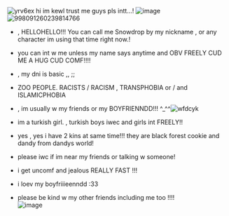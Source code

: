 ![yrv6ex](https://github.com/user-attachments/assets/e7b34a80-2189-4974-81a7-a65f1b047659)
hi im kewl trust me guys pls  intt...!
![image](https://github.com/user-attachments/assets/cc9b954a-eb8d-4ae3-9264-1071ba554305)
![998091260239814766](https://github.com/user-attachments/assets/77740ffc-feea-4b78-b87d-26b712e50689)

- , HELLOHELLO!!! You can call me Snowdrop by my nickname , or any character im using that time right now.!
- you can int w me unless my name says anytime and OBV FREELY CUD ME A HUG CUD COMF!!!!
- , my dni is basic ,, ;;
                                                                                                       
- ZOO PEOPLE. RACISTS / RACISM , TRANSPHOBIA or / and ISLAMICPHOBIA


- , im usually w my friends or my BOYFRIENNDD!!! ^_^^![wfdcyk](https://github.com/user-attachments/assets/dcde410f-115a-4828-9ac9-e9de9dcb03f9)
- im a turkish girl. , turkish boys iwec and girls int FREELY!!
- yes , yes i have 2 kins at same time!!! they are black forest cookie and dandy from dandys world!
- please iwc if im near my friends or talking w someone!
- i get uncomf and jealous REALLY FAST !!!
- i loev my boyfriiieenndd :33
- please be kind w my other friends including me too !!!!   
![image](https://github.com/user-attachments/assets/dd43c32c-552f-4a4c-a36d-f8da4cbfbd1a)


